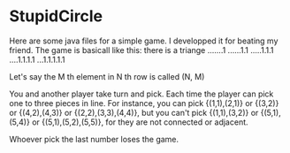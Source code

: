 # StupidCircle

Here are some java files for a simple game. I developped it for beating my friend.
The game is basicall like this: there is a triange
.......1
......1.1
.....1.1.1
....1.1.1.1
...1.1.1.1.1

Let's say the M th element in N th row is called (N, M)

You and another player take turn and pick. Each time the player can pick one to three pieces in line. 
For instance, you can pick {(1,1),(2,1)} or {(3,2)} or {(4,2),(4,3)} or {(2,2),(3,3),(4,4)}, 
but you can't pick {(1,1),(3,2)} or {(5,1),(5,4)} or {(5,1),(5,2),(5,5)}, for they are not connected or adjacent.

Whoever pick the last number loses the game.

